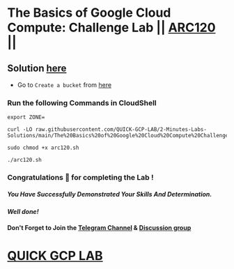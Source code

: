 # The Basics of Google Cloud Compute: Challenge Lab || [ARC120](https://www.cloudskillsboost.google/focuses/65384?parent=catalog) ||

## Solution [here](https://youtu.be/XAwPdcW5iZY)

* Go to `Create a bucket` from [here](https://console.cloud.google.com/storage/create-bucket?)

### Run the following Commands in CloudShell

```
export ZONE=
```
```
curl -LO raw.githubusercontent.com/QUICK-GCP-LAB/2-Minutes-Labs-Solutions/main/The%20Basics%20of%20Google%20Cloud%20Compute%20Challenge%20Lab/arc120.sh

sudo chmod +x arc120.sh

./arc120.sh
```

### Congratulations 🎉 for completing the Lab !

##### *You Have Successfully Demonstrated Your Skills And Determination.*

#### *Well done!*

#### Don't Forget to Join the [Telegram Channel](https://t.me/quickgcplab) & [Discussion group](https://t.me/quickgcplabchats)

# [QUICK GCP LAB](https://www.youtube.com/@quickgcplab)
